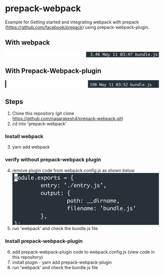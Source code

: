 # prepack-webpack

Example for Getting started and integrating webpack with prepack (https://github.com/facebook/prepack) using prepack-webpack-plugin.

## With webpack
![bundle.js takes 3.4 kb](https://github.com/nagarakesh4/prepack-webpack/blob/master/withoutRemovingCompiletime.png)

## With Prepack-Webpack-plugin
![bundle.js takes 19 b](https://github.com/nagarakesh4/prepack-webpack/blob/master/withRemovingCompiletime.png)

## Steps
1. Clone this repository (git clone <https://github.com/nagarakesh4/prepack-webpack.git>)
2. cd into 'prepack-webpack'

### Install webpack
3. yarn add webpack

### verify without prepack-webpack plugin
4. remove plugin code from webpack.config.js as shown below
![webpack.config.js without prepack-webpack plugin](https://github.com/nagarakesh4/prepack-webpack/blob/master/webpack-config-without-prepack-plugin.png)
5. run 'webpack' and check the bundle.js file

### Install prepack-webpack-plugin
6. add prepack-webpack-plugin code to webpack.config.js (view code in this repository)
7. install plugin - yarn add prepack-webpack-plugin
8. run 'webpack' and check the bundle.js file
